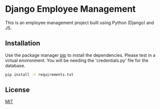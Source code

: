 # Django Employee Management

This is an employee management project built using Python (Django) and JS.

## Installation

Use the package manager [pip](https://pip.pypa.io/en/stable/) to install the dependencies. Please test in a virtual environment. You will be needing the 'credentials.py' file for the database.

```bash
pip install -r requirements.txt
```

## License
[MIT](https://choosealicense.com/licenses/mit/)
